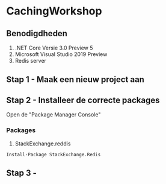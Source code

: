 # CachingWorkshop
## Benodigdheden
1. .NET Core Versie 3.0 Preview 5
2. Microsoft Visual Studio 2019 Preview
3. Redis server

## Stap 1 - Maak een nieuw project aan


## Stap 2 - Installeer de correcte packages
Open de "Package Manager Console"

### Packages
1. StackExchange.reddis
```
Install-Package StackExchange.Redis
```

## Stap 3 - 
